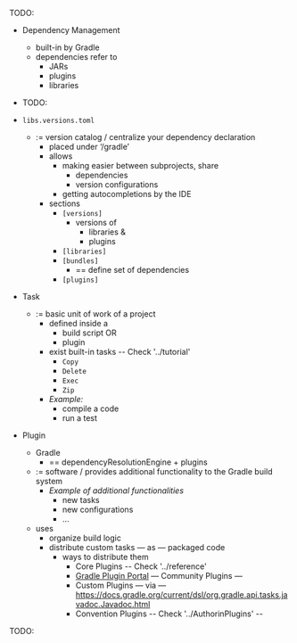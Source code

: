 TODO:

* Dependency Management
  * built-in by Gradle
  * dependencies refer to
    * JARs
    * plugins
    * libraries

* TODO:

* `libs.versions.toml`
  * := version catalog / centralize your dependency declaration
    * placed under ‘/gradle’
    * allows
      * making easier between subprojects, share
        * dependencies
        * version configurations
      * getting autocompletions by the IDE
    * sections
      * `[versions]`
        * versions of
          * libraries &
          * plugins
      * `[libraries]`
      * `[bundles]`
        * == define set of dependencies
      * `[plugins]`

* Task
  * := basic unit of work of a project
    * defined inside a
      * build script OR
      * plugin
    * exist built-in tasks -- Check '../tutorial'
      * `Copy`
      * `Delete`
      * `Exec`
      * `Zip`
    * *Example:*
      * compile a code
      * run a test

* Plugin
  * Gradle
    * == dependencyResolutionEngine + plugins
  * := software / provides additional functionality to the Gradle build system
    * *Example of additional functionalities*
      * new tasks
      * new configurations
      * …
  * uses
    * organize build logic
    * distribute custom tasks — as — packaged code
      * ways to distribute them
        * Core Plugins  -- Check '../reference'
        * [Gradle Plugin Portal](https://plugins.gradle.org/) — Community Plugins —
        * Custom Plugins — via — https://docs.gradle.org/current/dsl/org.gradle.api.tasks.javadoc.Javadoc.html
        * Convention Plugins  -- Check '../AuthorinPlugins' --

TODO:
